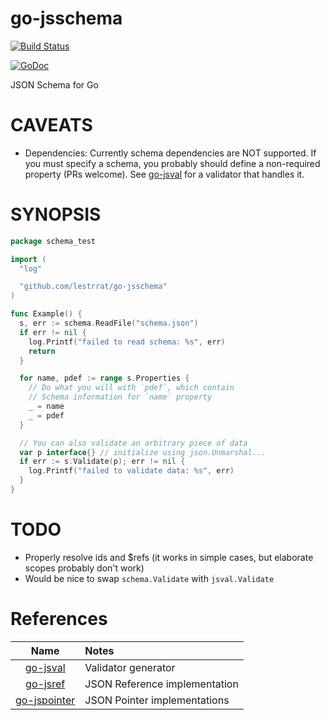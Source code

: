 # go-jsschema

[![Build Status](https://travis-ci.org/lestrrat/go-jsschema.svg?branch=master)](https://travis-ci.org/lestrrat/go-jsschema)

[![GoDoc](https://godoc.org/github.com/lestrrat/go-jsschema?status.svg)](https://godoc.org/github.com/lestrrat/go-jsschema)

JSON Schema for Go

# CAVEATS

* Dependencies: Currently schema dependencies are NOT supported. If you must specify a schema, you probably should define a non-required property (PRs welcome). See [go-jsval](https://github.com/lestrrat/go-jsval) for a validator that handles it.

# SYNOPSIS

```go
package schema_test

import (
  "log"

  "github.com/lestrrat/go-jsschema"
)

func Example() {
  s, err := schema.ReadFile("schema.json")
  if err != nil {
    log.Printf("failed to read schema: %s", err)
    return
  }

  for name, pdef := range s.Properties {
    // Do what you will with `pdef`, which contain
    // Schema information for `name` property
    _ = name
    _ = pdef
  }

  // You can also validate an arbitrary piece of data
  var p interface{} // initialize using json.Unmarshal...
  if err := s.Validate(p); err != nil {
    log.Printf("failed to validate data: %s", err)
  }
}
```

# TODO

* Properly resolve ids and $refs (it works in simple cases, but elaborate scopes probably don't work)
* Would be nice to swap `schema.Validate` with `jsval.Validate`

# References

| Name                                                     | Notes                         |
|:--------------------------------------------------------:|:------------------------------|
| [go-jsval](https://github.com/lestrrat/go-jsval)         | Validator generator           |
| [go-jsref](https://github.com/lestrrat/go-jsref)         | JSON Reference implementation |
| [go-jspointer](https://github.com/lestrrat/go-jspointer) | JSON Pointer implementations  |
